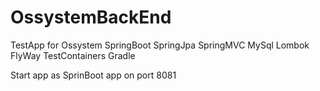 # OssystemBackEnd
TestApp for Ossystem
SpringBoot
SpringJpa
SpringMVC
MySql
Lombok
FlyWay
TestContainers
Gradle

Start app as SprinBoot app on port 8081

